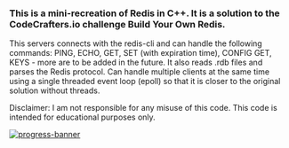 ### This is a mini-recreation of Redis in C++. It is a solution to the CodeCrafters.io challenge Build Your Own Redis.

This servers connects with the redis-cli and can handle the following commands: PING, ECHO, GET, SET (with expiration time), CONFIG GET, KEYS - more are to be added in the future.
It also reads .rdb files and parses the Redis protocol. Can handle multiple clients at the same time using a single threaded event loop (epoll) so that it is closer to the original solution without threads.

Disclaimer: I am not responsible for any misuse of this code. This code is intended for educational purposes only.

[![progress-banner](https://backend.codecrafters.io/progress/redis/cc8e9821-f1cb-4ee2-9c5e-2992d21f3794)](https://app.codecrafters.io/users/AlRodriguezGar14?r=2qF)

